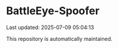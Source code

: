 # BattleEye-Spoofer

Last updated: 2025-07-09 05:04:13

This repository is automatically maintained.
